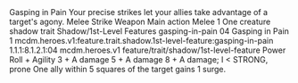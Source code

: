 <ability>
  <name>Gasping in Pain</name>
  <flavor>Your precise strikes let your allies take advantage of a target&apos;s agony.</flavor>
  <keywords>
    <keyword>Melee</keyword>
    <keyword>Strike</keyword>
    <keyword>Weapon</keyword>
  </keywords>
  <type>Main action</type>
  <distance>Melee 1</distance>
  <target>One creature</target>
  <metadata>
    <class>shadow</class>
    <feature_type>trait</feature_type>
    <file_dpath>Shadow/1st-Level Features</file_dpath>
    <item_id>gasping-in-pain</item_id>
    <item_index>04</item_index>
    <item_name>Gasping in Pain</item_name>
    <level>1</level>
    <scc>mcdm.heroes.v1:feature.trait.shadow.1st-level-feature:gasping-in-pain</scc>
    <scdc>1.1.1:8.1.2.1:04</scdc>
    <source>mcdm.heroes.v1</source>
    <type>feature/trait/shadow/1st-level-feature</type>
  </metadata>
  <effects>
    <effect type="roll">
      <roll>Power Roll + Agility</roll>
      <t1>3 + A damage</t1>
      <t2>5 + A damage</t2>
      <t3>8 + A damage; I &lt; STRONG, prone</t3>
    </effect>
    <effect type="mundane">One ally within 5 squares of the target gains 1 surge.</effect>
  </effects>
</ability>

